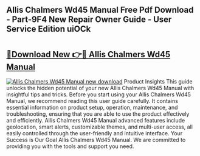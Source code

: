 ## Allis Chalmers Wd45 Manual Free Pdf Download - Part-9F4 New Repair Owner Guide - User Service Edition uiOCk

# <h2><a href="http://bc91752.oget.top/?id=Allis+Chalmers+Wd45+Manual">🔗Download New 👉🔴 Allis Chalmers Wd45 Manual</a></h2>

[![Allis Chalmers Wd45 Manual new download](https://i.imgur.com/5g1atiW.png)](http://bc91752.oget.top/?id=Allis+Chalmers+Wd45+Manual)
Product Insights This guide unlocks the hidden potential of your new Allis Chalmers Wd45 Manual with insightful tips and tricks. Before you start using your Allis Chalmers Wd45 Manual, we recommend reading this user guide carefully. It contains essential information on product setup, operation, maintenance, and troubleshooting, ensuring that you are able to use the product effectively and efficiently. Allis Chalmers Wd45 Manual advanced features include geolocation, smart alerts, customizable themes, and multi-user access, all easily controlled through the user-friendly and intuitive interface. Your Success is Our Goal Allis Chalmers Wd45 Manual. We are committed to providing you with the tools and support you need.

